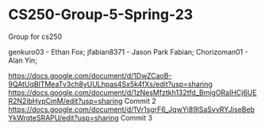 # CS250-Group-5-Spring-23
Group for cs250

genkuro03 - Ethan Fox; 
jfabian8371 - Jason Park Fabian; 
Chorizoman01 - Alan Yin; 

https://docs.google.com/document/d/1DwZCaoB-9QAtUqBlTMeaTv3ch8yUULhpas4Sx5k4fXs/edit?usp=sharing
https://docs.google.com/document/d/1zNesMfztkh132tfd_BmjgORaIHCj6UER2N2ibHypCmM/edit?usp=sharing
Commit 2
https://docs.google.com/document/d/1Vr1sgrF6_JqwYj89lSaSvvRYJiseBebYkWrqteSRAPU/edit?usp=sharing
Commit 3
